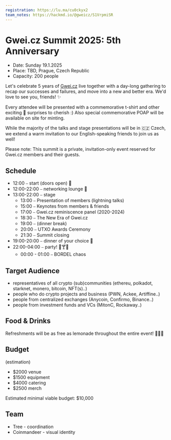 ```yaml
---
registration: https://lu.ma/cu0ckyx2
team_notes: https://hackmd.io/@gweicz/S1VrpmiSR
---
```


# Gwei.cz Summit 2025: 5th Anniversary

* Date: Sunday 19.1.2025
* Place: TBD, Prague, Czech Republic
* Capacity: 200 people

Let's celebrate 5 years of [Gwei.cz](http://gwei.cz/) live together with a day-long gathering to recap our successes and failures, and move into a new and better era. We'd love to see you, friends! ✨

Every attendee will be presented with a commemorative t-shirt and other exciting 🎁 surprises to cherish :) Also special commemorative POAP will be available on site for minting.

While the majority of the talks and stage presentations will be in 🇨🇿 Czech, we extend a warm invitation to our English-speaking friends to join us as well!

Please note: This summit is a private, invitation-only event reserved for Gwei.cz members and their guests.

## Schedule

- 12:00 ⎯ start (doors open) 🚀
- 12:00-22:00 ⎯ networking lounge 🤝
- 13:00-22:00 ⎯ stage
  - 13:00 ⎯ Presentation of members (lightning talks)
  - 15:00 ⎯ Keynotes from members & friends
  - 17:00 ⎯ Gwei.cz reminiscence panel (2020-2024)
  - 18:30 ⎯ The New Era of Gwei.cz
  - 19:00 ⎯ (dinner break)
  - 20:00 ⎯ UTXO Awards Ceremony
  - 21:30 ⎯ Summit closing
- 19:00-20:00 ⎯ dinner of your choice 🍲
- 22:00-04:00 ⎯ party! 🥳🍸🪩
  - 00:00 - 01:00 ⎯ BORDEL chaos  

## Target Audience

- representatives of all crypto (sub)communities (ethereu, polkadot, starknet, monero, bitcoin, NFT(s)..)
- people who do crypto projects and business (PWN, Ackee, Artiffine..)
- people from centralized exchanges (Anycoin, Confirmo, Binance..)
- people from investment funds and VCs (MitonC, Rockaway..)

## Food & Drinks

Refreshments will be as free as lemonade throughout the entire event! 🍹🍕😋

## Budget

(estimation)

- $2000 venue
- $1500 equipment
- $4000 catering
- $2500 merch

Estimated minimal viable budget: $10,000

## Team

- Tree - coordination
- Coinmandeer - visual identity
